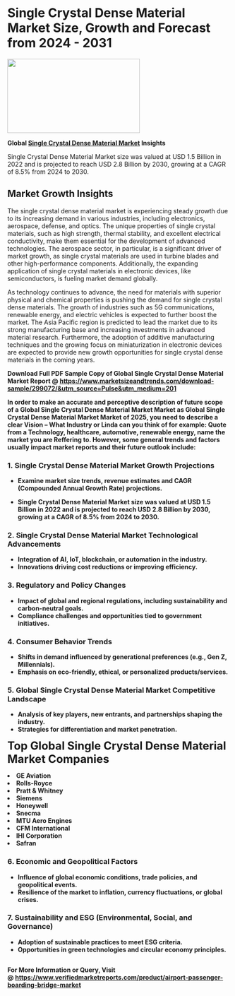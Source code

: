 <H1>Single Crystal Dense Material Market Size, Growth and Forecast from 2024 - 2031</H1><img class="aligncenter size-medium wp-image-584254" src="https://thirdeyenews.in/wp-content/uploads/2024/09/Global-Market-Research-300x168.jpeg" alt="" width="300" height="168" /><p><strong>Global&nbsp;<a href="https://www.marketsizeandtrends.com/download-sample/299072/&amp;utm_source=Pulse&amp;utm_medium=201">Single Crystal Dense Material Market</a> Insights</strong></p><p>Single Crystal Dense Material Market size was valued at USD 1.5 Billion in 2022 and is projected to reach USD 2.8 Billion by 2030, growing at a CAGR of 8.5% from 2024 to 2030.</p><p><h2>Market Growth Insights</h2> <p>The single crystal dense material market is experiencing steady growth due to its increasing demand in various industries, including electronics, aerospace, defense, and optics. The unique properties of single crystal materials, such as high strength, thermal stability, and excellent electrical conductivity, make them essential for the development of advanced technologies. The aerospace sector, in particular, is a significant driver of market growth, as single crystal materials are used in turbine blades and other high-performance components. Additionally, the expanding application of single crystal materials in electronic devices, like semiconductors, is fueling market demand globally.</p> <p><strong></strong></p> <p>As technology continues to advance, the need for materials with superior physical and chemical properties is pushing the demand for single crystal dense materials. The growth of industries such as 5G communications, renewable energy, and electric vehicles is expected to further boost the market. The Asia Pacific region is predicted to lead the market due to its strong manufacturing base and increasing investments in advanced material research. Furthermore, the adoption of additive manufacturing techniques and the growing focus on miniaturization in electronic devices are expected to provide new growth opportunities for single crystal dense materials in the coming years.</p> <p><strong></p><p><span class=""><strong>Download Full PDF Sample Copy of Global Single Crystal Dense Material Market Report</strong> @ <a href="https://www.marketsizeandtrends.com/download-sample/299072/&amp;utm_source=Pulse&amp;utm_medium=201" target="_blank">https://www.marketsizeandtrends.com/download-sample/299072/&amp;utm_source=Pulse&amp;utm_medium=201</a></span></p><p>In order to make an accurate and perceptive description of future scope of a Global&nbsp;Single Crystal Dense Material Market Market as Global&nbsp;Single Crystal Dense Material Market Market of 2025, you need to describe a clear Vision &ndash; What Industry or Linda can you think of for example: Quote from a Technology, healthcare, automotive, renewable energy, name the market you are Reffering to. However, some general trends and factors usually impact market reports and their future outlook include:</p><h3>1.&nbsp;<strong>Single Crystal Dense Material Market Growth Projections</strong></h3><ul><li>Examine market size trends, revenue estimates and CAGR (Compounded Annual Growth Rate) projections.</li><li><p>Single Crystal Dense Material Market size was valued at USD 1.5 Billion in 2022 and is projected to reach USD 2.8 Billion by 2030, growing at a CAGR of 8.5% from 2024 to 2030.</p></li></ul><h3>2.&nbsp;<strong>Single Crystal Dense Material Market Technological Advancements</strong></h3><ul><li>Integration of AI, IoT, blockchain, or automation in the industry.</li><li>Innovations driving cost reductions or improving efficiency.</li></ul><h3>3.&nbsp;<strong>Regulatory and Policy Changes</strong></h3><ul><li>Impact of global and regional regulations, including sustainability and carbon-neutral goals.</li><li>Compliance challenges and opportunities tied to government initiatives.</li></ul><h3>4.&nbsp;<strong>Consumer Behavior Trends</strong></h3><ul><li>Shifts in demand influenced by generational preferences (e.g., Gen Z, Millennials).</li><li>Emphasis on eco-friendly, ethical, or personalized products/services.</li></ul><h3>5.&nbsp;<strong>Global Single Crystal Dense Material Market Competitive Landscape</strong></h3><ul><li>Analysis of key players, new entrants, and partnerships shaping the industry.</li><li>Strategies for differentiation and market penetration.</li></ul><p data-pm-slice="1 1 []"><span style="color: inherit; font-family: inherit; font-size: 25px;">Top Global Single Crystal Dense Material Market Companies</span></p><div class="" data-test-id=""><p><li>GE Aviation</li><li> Rolls-Royce</li><li> Pratt & Whitney</li><li> Siemens</li><li> Honeywell</li><li> Snecma</li><li> MTU Aero Engines</li><li> CFM International</li><li> IHI Corporation</li><li> Safran</li></p></div><h3>6.&nbsp;<strong>Economic and Geopolitical Factors</strong></h3><ul><li>Influence of global economic conditions, trade policies, and geopolitical events.</li><li>Resilience of the market to inflation, currency fluctuations, or global crises.</li></ul><h3>7.&nbsp;<strong>Sustainability and ESG (Environmental, Social, and Governance)</strong></h3><ul><li>Adoption of sustainable practices to meet ESG criteria.</li><li>Opportunities in green technologies and circular economy principles.</li></ul><h2><strong style="font-size: 14px;">For More Information or Query, Visit @&nbsp;</strong><a style="background-color: #ffffff; font-size: 14px;" href="https://www.marketsizeandtrends.com/report/single-crystal-dense-material-market/" target="_blank">https://www.verifiedmarketreports.com/product/airport-passenger-boarding-bridge-market</a></h2>
